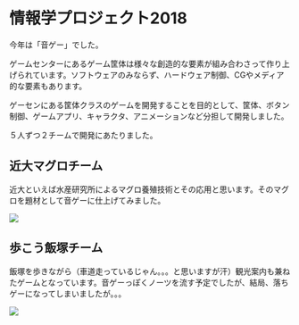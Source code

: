 # 情報学プロジェクト2018

今年は「音ゲー」でした。

ゲームセンターにあるゲーム筐体は様々な創造的な要素が組み合わさって作り上げられています。ソフトウェアのみならず、ハードウェア制御、CGやメディア的な要素もあります。

ゲーセンにある筐体クラスのゲームを開発することを目的として、筐体、ボタン制御、ゲームアプリ、キャラクタ、アニメーションなど分担して開発しました。

５人ずつ２チームで開発にあたりました。

## 近大マグロチーム
近大といえば水産研究所によるマグロ養殖技術とその応用と思います。そのマグロを題材として音ゲーに仕上げてみました。

[![](https://img.youtube.com/vi/2VhwQb6quN4/0.jpg)](https://www.youtube.com/watch?v=2VhwQb6quN4)

## 歩こう飯塚チーム

飯塚を歩きながら（車道走っているじゃん。。。と思いますが汗）観光案内も兼ねたゲームとなっています。音ゲーっぽくノーツを流す予定でしたが、結局、落ちゲーになってしまいましたが。。。

[![](https://img.youtube.com/vi/q7wrcnwUUt0/0.jpg)](https://www.youtube.com/watch?v=q7wrcnwUUt0)